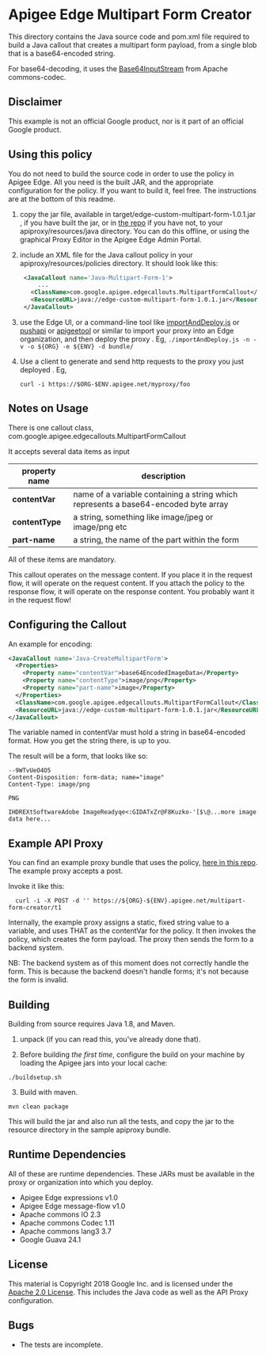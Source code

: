 # Apigee Edge Multipart Form Creator

This directory contains the Java source code and pom.xml file required to build a Java callout that
creates a multipart form payload, from a single blob that is a base64-encoded string.

For base64-decoding, it uses the [Base64InputStream](https://commons.apache.org/proper/commons-codec/apidocs/org/apache/commons/codec/binary/Base64InputStream.html) from Apache commons-codec.

## Disclaimer

This example is not an official Google product, nor is it part of an official Google product.


## Using this policy

You do not need to build the source code in order to use the policy in Apigee Edge.
All you need is the built JAR, and the appropriate configuration for the policy.
If you want to build it, feel free.  The instructions are at the bottom of this readme.


1. copy the jar file, available in  target/edge-custom-multipart-form-1.0.1.jar , if you have built the jar, or in [the repo](bundle/apiproxy/resources/java/edge-custom-multipart-form-1.0.1.jar) if you have not, to your apiproxy/resources/java directory. You can do this offline, or using the graphical Proxy Editor in the Apigee Edge Admin Portal.

2. include an XML file for the Java callout policy in your
   apiproxy/resources/policies directory. It should look
   like this:

   ```xml
    <JavaCallout name='Java-Multipart-Form-1'>
        ...
      <ClassName>com.google.apigee.edgecallouts.MultipartFormCallout</ClassName>
      <ResourceURL>java://edge-custom-multipart-form-1.0.1.jar</ResourceURL>
    </JavaCallout>
   ```

3. use the Edge UI, or a command-line tool like
   [importAndDeploy.js](https://github.com/DinoChiesa/apigee-edge-js/blob/master/examples/importAndDeploy.js) or
   [pushapi](https://github.com/carloseberhardt/apiploy) or
   [apigeetool](https://github.com/apigee/apigeetool-node)
   or similar to
   import your proxy into an Edge organization, and then deploy the proxy .
   Eg, `./importAndDeploy.js -n -v -o ${ORG} -e ${ENV} -d bundle/`

4. Use a client to generate and send http requests to the proxy you just deployed . Eg,
   ```
   curl -i https://$ORG-$ENV.apigee.net/myproxy/foo
   ```


## Notes on Usage

There is one callout class, com.google.apigee.edgecallouts.MultipartFormCallout

It accepts several data items as input

| property name      | description                      |
| ------------------ | -------------------------------- |
| **contentVar**     | name of a variable containing a string which represents a base64-encoded byte array |
| **contentType**    | a string, something like image/jpeg or image/png etc |
| **part-name**      | a string, the name of the part within the form |

All of these items are mandatory.

This callout operates on the message content.
If you place it in the request flow, it will operate on the request content.
If you attach the policy to the response flow, it will operate on the response content.
You probably want it in the request flow!


## Configuring the Callout

An example for encoding:

```xml
<JavaCallout name='Java-CreateMultipartForm'>
  <Properties>
    <Property name="contentVar">base64EncodedImageData</Property>
    <Property name="contentType">image/png</Property>
    <Property name="part-name">image</Property>
  </Properties>
  <ClassName>com.google.apigee.edgecallouts.MultipartFormCallout</ClassName>
  <ResourceURL>java://edge-custom-multipart-form-1.0.1.jar</ResourceURL>
</JavaCallout>
```

The variable named in contentVar must hold a string in base64-encoded format.
How you get the string there, is up to you.

The result will be a form, that looks like so:

```
--9WTvUeO4O5
Content-Disposition: form-data; name="image"
Content-Type: image/png

PNG

IHDREXtSoftwareAdobe ImageReadyqe<:GIDATxZr@F8Kuzko-'[$\@...more image data here...
```


## Example API Proxy

You can find an example proxy bundle that uses the policy, [here in this repo](bundle/apiproxy).
The example proxy accepts a post.

Invoke it like this:

```
  curl -i -X POST -d '' https://${ORG}-${ENV}.apigee.net/multipart-form-creator/t1
```

Internally, the example proxy assigns a static, fixed string value to a variable, and uses THAT as the contentVar for the policy.
It then invokes the policy, which creates the form payload.
The proxy then sends the form to a backend system.

NB: The backend system as of this moment does not correctly handle the form.  This is because the backend doesn't handle forms; it's not because the form is invalid.


## Building

Building from source requires Java 1.8, and Maven.

1. unpack (if you can read this, you've already done that).

2. Before building _the first time_, configure the build on your machine by loading the Apigee jars into your local cache:
  ```
  ./buildsetup.sh
  ```

3. Build with maven.
  ```
  mvn clean package
  ```
  This will build the jar and also run all the tests, and copy the jar to the resource directory in the sample apiproxy bundle.


## Runtime Dependencies

All of these are runtime dependencies. These JARs must be available in the proxy or organization into which you deploy.

- Apigee Edge expressions v1.0
- Apigee Edge message-flow v1.0
- Apache commons IO 2.3
- Apache commons Codec 1.11
- Apache commons lang3 3.7
- Google Guava 24.1

## License

This material is Copyright 2018 Google Inc.
and is licensed under the [Apache 2.0 License](LICENSE). This includes the Java code as well as the API Proxy configuration.

## Bugs

* The tests are incomplete.
